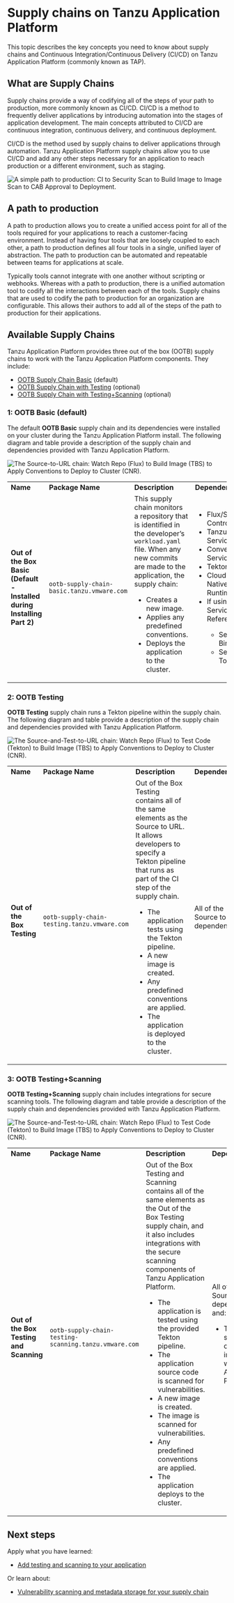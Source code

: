 # Supply chains on Tanzu Application Platform

This topic describes the key concepts you need to know about supply chains and
Continuous Integration/Continuous Delivery (CI/CD) on Tanzu Application Platform (commonly known as TAP).

## <a id="overview"></a> What are Supply Chains

Supply chains provide a way of codifying all of the steps of your path to production, more commonly
known as CI/CD.
CI/CD is a method to frequently deliver applications by introducing automation into the stages of
application development.
The main concepts attributed to CI/CD are continuous integration, continuous delivery, and continuous
deployment.

CI/CD is the method used by supply chains to deliver applications through automation.
Tanzu Application Platform supply chains allow you to use CI/CD and add any other steps necessary for
an application to reach production or a different environment, such as staging.

![A simple path to production: CI to Security Scan to Build Image to Image Scan to CAB Approval to Deployment.](../images/path-to-production-new.png)

## <a id="path-to-prod"></a>A path to production

A path to production allows you to create a unified access point for all of the tools required
for your applications to reach a customer-facing environment.
Instead of having four tools that are loosely coupled to each other, a path to production defines
all four tools in a single, unified layer of abstraction. The path to production can be automated and
repeatable between teams for applications at scale.

Typically tools cannot integrate with one another without scripting or webhooks.
Whereas with a path to production, there is a unified automation tool to codify all the interactions
between each of the tools.
Supply chains that are used to codify the path to production for an organization are configurable.
This allows their authors to add all of the steps of the path to production for their applications.

## <a id="avail-supply-chains"></a>Available Supply Chains

Tanzu Application Platform provides three out of the box (OOTB) supply chains to
work with the Tanzu Application Platform components. They include:

- [OOTB Supply Chain Basic](#OOTB-basic-sc-default) (default)
- [OOTB Supply Chain with Testing](#OOTB-testing) (optional)
- [OOTB Supply Chain with Testing+Scanning](#OOTB-test-and-scan) (optional)

### <a id="OOTB-basic-sc-default"></a>1: OOTB Basic (default)

The default **OOTB Basic** supply chain and its dependencies were installed on your cluster during
the Tanzu Application Platform install.
The following diagram and table provide a description of the supply chain and dependencies
provided with Tanzu Application Platform.

![The Source-to-URL chain: Watch Repo (Flux) to Build Image (TBS) to Apply Conventions to Deploy to Cluster (CNR).](../images/source-to-url-chain-new.png)

<table>
  <tr>
   <td><strong>Name</strong>
   </td>
   <td><strong>Package Name</strong>
   </td>
   <td><strong>Description</strong>
   </td>
   <td><strong>Dependencies</strong>
   </td>
  </tr>
  <tr>
   <td><strong>Out of the Box Basic (Default - Installed during Installing Part 2)</strong>
   </td>
   <td><code>ootb-supply-chain-basic.tanzu.vmware.com</code>
   </td>
   <td>This supply chain monitors a repository that is identified in the developer’s <code>workload.yaml</code> file. When any new commits are made to the application, the supply chain:
<ul>

<li>Creates a new image.

<li>Applies any predefined conventions.

<li>Deploys the application to the cluster.
</li>
</ul>
   </td>
   <td>
<ul>

<li>Flux/Source Controller

<li>Tanzu Build Service

<li>Convention Service

<li>Tekton

<li>Cloud Native Runtimes
<li>If using Service References:
   </li>
<ul>
<li>Service Bindings
<li>Services Toolkit
   </li>
   </ul>
</ul>
   </td>
  </tr>
</table>

### <a id="OOTB-testing"></a>2: OOTB Testing

**OOTB Testing** supply chain runs a Tekton pipeline within the supply chain.
The following diagram and table provide a description of the supply chain and dependencies
provided with Tanzu Application Platform.

![The Source-and-Test-to-URL chain: Watch Repo (Flux) to Test Code (Tekton) to Build Image (TBS) to Apply Conventions to Deploy to Cluster (CNR).](../images/source-and-test-to-url-chain-new.png)

<table>
  <tr>
   <td><strong>Name</strong>
   </td>
   <td><strong>Package Name</strong>
   </td>
   <td><strong>Description</strong>
   </td>
   <td><strong>Dependencies</strong>
   </td>
  </tr>
  <tr>
   <td><strong>Out of the Box Testing</strong>
   </td>
   <td><code>ootb-supply-chain-testing.tanzu.vmware.com</code>
   </td>
   <td>Out of the Box Testing contains all of the same elements as the Source to URL. It allows developers to specify a Tekton pipeline that runs as part of the CI step of the supply chain.
<ul>

<li>The application tests using the Tekton pipeline.

<li>A new image is created.

<li>Any predefined conventions are applied.

<li>The application is deployed to the cluster.
</li>
</ul>
   </td>
   <td>All of the Source to URL dependencies
<ul>

</ul>
   </td>
  </tr>
</table>

### <a id="OOTB-test-and-scan"></a>3: OOTB Testing+Scanning

**OOTB Testing+Scanning** supply chain includes integrations for secure scanning tools.
The following diagram and table provide a description of the supply chain and dependencies
provided with Tanzu Application Platform.

![The Source-and-Test-to-URL chain: Watch Repo (Flux) to Test Code (Tekton) to Build Image (TBS) to Apply Conventions to Deploy to Cluster (CNR).](../images/source-test-scan-to-url-new.png)

<table>
  <tr>
   <td><strong>Name</strong>
   </td>
   <td><strong>Package Name</strong>
   </td>
   <td><strong>Description</strong>
   </td>
   <td><strong>Dependencies</strong>
   </td>
  </tr>
  <tr>
   <td><strong>Out of the Box Testing and Scanning</strong>
   </td>
   <td><code>ootb-supply-chain-testing-scanning.tanzu.vmware.com</code>
   </td>
   <td>Out of the Box Testing and Scanning contains all of the same elements as the Out of the Box Testing supply chain, and it also includes integrations with the secure scanning components of Tanzu Application Platform.
<ul>

<li>The application is tested using the provided Tekton pipeline.
<li>The application source code is scanned for vulnerabilities.

<li>A new image is created.
<li>The image is scanned for vulnerabilities.

<li>Any predefined conventions are applied.

<li>The application deploys to the cluster.
</li>
</ul>
   </td>
   <td>All of the Source to URL dependencies, and:
<ul>

<li>The secure scanning components included with Tanzu Application Platform
</li>
</ul>
   </td>
  </tr>
</table>

## <a id="next-steps"></a> Next steps

Apply what you have learned:

- [Add testing and scanning to your application](add-test-and-security.md)

Or learn about:

- [Vulnerability scanning and metadata storage for your supply chain](about-vulnerability-scan-store.md)
